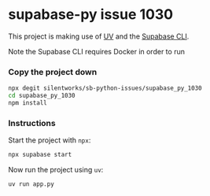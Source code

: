 # supabase-py issue 1030

This project is making use of [UV](https://docs.astral.sh/uv/) and the [Supabase CLI](https://supabase.com/docs/guides/local-development/cli/getting-started).

Note the Supabase CLI requires Docker in order to run

### Copy the project down

```sh
npx degit silentworks/sb-python-issues/supabase_py_1030
cd supabase_py_1030
npm install
```

### Instructions

Start the project with `npx`:

```sh
npx supabase start
```

Now run the project using `uv`:

```sh
uv run app.py
```